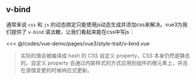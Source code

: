 ## v-bind

通常来说 `css` 和 `js` 的动态绑定只能使用js动态生成并添加css来解决。vue3为我们提供了 `v-bind` 语法糖，让我们看起来能在css中写js：

<<< @/codes/vue-demo/pages/vue3/style-trait/v-bind.vue

> 实际的值会被编译成 hash 的 CSS 自定义 property，CSS 本身仍然是静态的。自定义 property 会通过内联样式的方式应用到组件的根元素上，并且在源值变更的时候响应式更新。